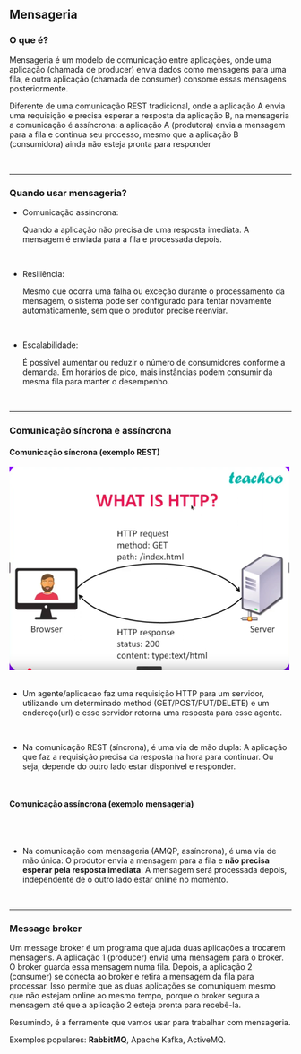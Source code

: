 ## Mensageria

### O que é?

Mensageria é um modelo de comunicação entre aplicações, onde uma aplicação (chamada de producer) envia dados como mensagens para uma fila, e outra aplicação (chamada de consumer) consome essas mensagens posteriormente.

Diferente de uma comunicação REST tradicional, onde a aplicação A envia uma requisição e precisa esperar a resposta da aplicação B, na mensageria a comunicação é assíncrona: a aplicação A (produtora) envia a mensagem para a fila e continua seu processo, mesmo que a aplicação B (consumidora) ainda não esteja pronta para responder

<br>
<hr>

### Quando usar mensageria?

- Comunicação assíncrona:

    Quando a aplicação não precisa de uma resposta imediata. A mensagem é enviada para a fila e processada depois.

<br>

- Resiliência:

    Mesmo que ocorra uma falha ou exceção durante o processamento da mensagem, o sistema pode ser configurado para tentar novamente automaticamente, sem que o produtor precise reenviar.

<br>

- Escalabilidade:

    É possível aumentar ou reduzir o número de consumidores conforme a demanda. Em horários de pico, mais instâncias podem consumir da mesma fila para manter o desempenho.

<br>
<hr>

### Comunicação síncrona e assíncrona

#### Comunicação síncrona (exemplo REST)

<img src="../img/rest_iamge.png" alt="" width="500px">

<br>
<br>

- Um agente/aplicacao faz uma requisição HTTP para um servidor, utilizando um determinado method (GET/POST/PUT/DELETE) e um endereço(url) e esse servidor retorna uma resposta para esse agente.

<br>

- Na comunicação REST (síncrona), é uma via de mão dupla:
A aplicação que faz a requisição precisa da resposta na hora para continuar. Ou seja, depende do outro lado estar disponível e responder.

<br>

#### Comunicação assíncrona (exemplo mensageria)

<img src="https://www.cloudamqp.com/img/docs/camqp.png" alt="">

<br>
<br>


- Na comunicação com mensageria (AMQP, assíncrona), é uma via de mão única:
O produtor envia a mensagem para a fila e **não precisa esperar pela resposta imediata**. A mensagem será processada depois, independente de o outro lado estar online no momento.
<br>
<hr>

### Message broker

Um message broker é um programa que ajuda duas aplicações a trocarem mensagens. A aplicação 1 (producer) envia uma mensagem para o broker. O broker guarda essa mensagem numa fila. Depois, a aplicação 2 (consumer) se conecta ao broker e retira a mensagem da fila para processar. Isso permite que as duas aplicações se comuniquem mesmo que não estejam online ao mesmo tempo, porque o broker segura a mensagem até que a aplicação 2 esteja pronta para recebê-la.

Resumindo, é a ferramente que vamos usar para trabalhar com mensageria.

Exemplos populares: **RabbitMQ**, Apache Kafka, ActiveMQ.